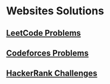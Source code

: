 
# Websites Solutions

## [LeetCode Problems](LeetCode/LeetCode.md)

## [Codeforces Problems](Codeforces/Codeforces.md)

## [HackerRank Challenges](HackerRank/HackerRank.md)